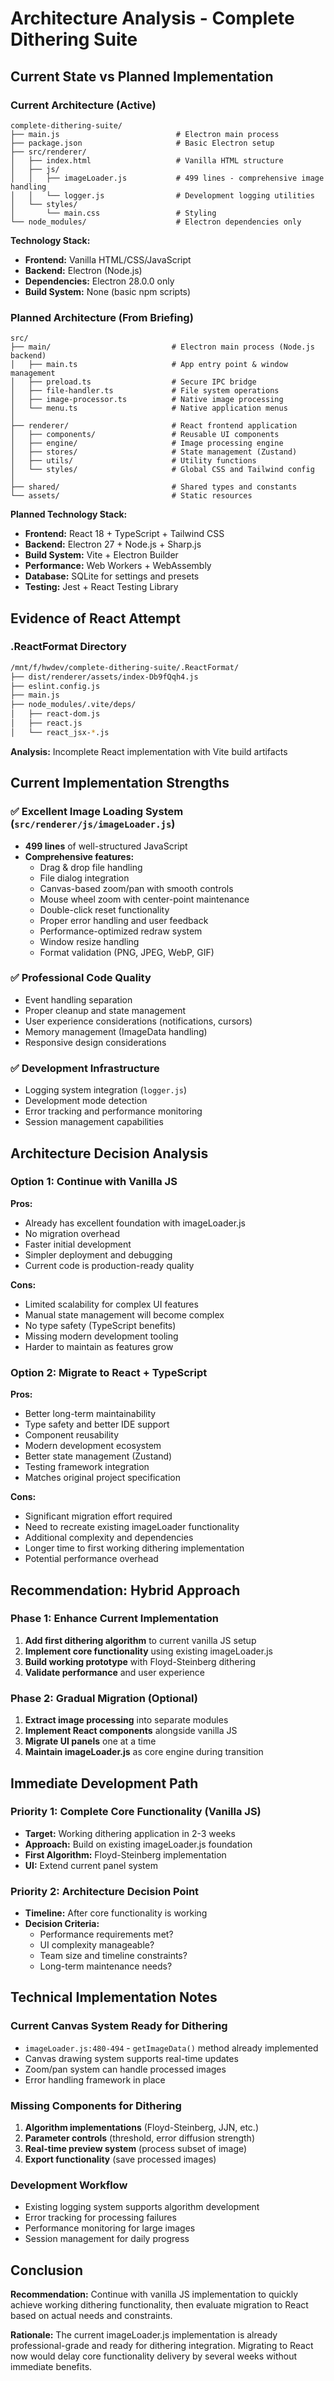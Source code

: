 # Architecture Analysis - Complete Dithering Suite

## Current State vs Planned Implementation

### Current Architecture (Active)
```
complete-dithering-suite/
├── main.js                          # Electron main process
├── package.json                     # Basic Electron setup
├── src/renderer/
│   ├── index.html                   # Vanilla HTML structure
│   ├── js/
│   │   ├── imageLoader.js           # 499 lines - comprehensive image handling
│   │   └── logger.js                # Development logging utilities
│   └── styles/
│       └── main.css                 # Styling
└── node_modules/                    # Electron dependencies only
```

**Technology Stack:**
- **Frontend:** Vanilla HTML/CSS/JavaScript
- **Backend:** Electron (Node.js)
- **Dependencies:** Electron 28.0.0 only
- **Build System:** None (basic npm scripts)

### Planned Architecture (From Briefing)
```
src/
├── main/                           # Electron main process (Node.js backend)
│   ├── main.ts                     # App entry point & window management
│   ├── preload.ts                  # Secure IPC bridge
│   ├── file-handler.ts             # File system operations
│   ├── image-processor.ts          # Native image processing
│   └── menu.ts                     # Native application menus
│
├── renderer/                       # React frontend application
│   ├── components/                 # Reusable UI components
│   ├── engine/                     # Image processing engine
│   ├── stores/                     # State management (Zustand)
│   ├── utils/                      # Utility functions
│   └── styles/                     # Global CSS and Tailwind config
│
├── shared/                         # Shared types and constants
└── assets/                         # Static resources
```

**Planned Technology Stack:**
- **Frontend:** React 18 + TypeScript + Tailwind CSS
- **Backend:** Electron 27 + Node.js + Sharp.js
- **Build System:** Vite + Electron Builder
- **Performance:** Web Workers + WebAssembly
- **Database:** SQLite for settings and presets
- **Testing:** Jest + React Testing Library

## Evidence of React Attempt

### .ReactFormat Directory
```bash
/mnt/f/hwdev/complete-dithering-suite/.ReactFormat/
├── dist/renderer/assets/index-Db9fQqh4.js
├── eslint.config.js
├── main.js
├── node_modules/.vite/deps/
│   ├── react-dom.js
│   ├── react.js
│   └── react_jsx-*.js
```

**Analysis:** Incomplete React implementation with Vite build artifacts

## Current Implementation Strengths

### ✅ Excellent Image Loading System (`src/renderer/js/imageLoader.js`)
- **499 lines** of well-structured JavaScript
- **Comprehensive features:**
  - Drag & drop file handling
  - File dialog integration
  - Canvas-based zoom/pan with smooth controls
  - Mouse wheel zoom with center-point maintenance
  - Double-click reset functionality
  - Proper error handling and user feedback
  - Performance-optimized redraw system
  - Window resize handling
  - Format validation (PNG, JPEG, WebP, GIF)

### ✅ Professional Code Quality
- Event handling separation
- Proper cleanup and state management
- User experience considerations (notifications, cursors)
- Memory management (ImageData handling)
- Responsive design considerations

### ✅ Development Infrastructure
- Logging system integration (`logger.js`)
- Development mode detection
- Error tracking and performance monitoring
- Session management capabilities

## Architecture Decision Analysis

### Option 1: Continue with Vanilla JS
**Pros:**
- Already has excellent foundation with imageLoader.js
- No migration overhead
- Faster initial development
- Simpler deployment and debugging
- Current code is production-ready quality

**Cons:**
- Limited scalability for complex UI features
- Manual state management will become complex
- No type safety (TypeScript benefits)
- Missing modern development tooling
- Harder to maintain as features grow

### Option 2: Migrate to React + TypeScript
**Pros:**
- Better long-term maintainability
- Type safety and better IDE support
- Component reusability
- Modern development ecosystem
- Better state management (Zustand)
- Testing framework integration
- Matches original project specification

**Cons:**
- Significant migration effort required
- Need to recreate existing imageLoader functionality
- Additional complexity and dependencies
- Longer time to first working dithering implementation
- Potential performance overhead

## Recommendation: Hybrid Approach

### Phase 1: Enhance Current Implementation
1. **Add first dithering algorithm** to current vanilla JS setup
2. **Implement core functionality** using existing imageLoader.js
3. **Build working prototype** with Floyd-Steinberg dithering
4. **Validate performance** and user experience

### Phase 2: Gradual Migration (Optional)
1. **Extract image processing** into separate modules
2. **Implement React components** alongside vanilla JS
3. **Migrate UI panels** one at a time
4. **Maintain imageLoader.js** as core engine during transition

## Immediate Development Path

### Priority 1: Complete Core Functionality (Vanilla JS)
- **Target:** Working dithering application in 2-3 weeks
- **Approach:** Build on existing imageLoader.js foundation
- **First Algorithm:** Floyd-Steinberg implementation
- **UI:** Extend current panel system

### Priority 2: Architecture Decision Point
- **Timeline:** After core functionality is working
- **Decision Criteria:** 
  - Performance requirements met?
  - UI complexity manageable?
  - Team size and timeline constraints?
  - Long-term maintenance needs?

## Technical Implementation Notes

### Current Canvas System Ready for Dithering
- `imageLoader.js:480-494` - `getImageData()` method already implemented
- Canvas drawing system supports real-time updates
- Zoom/pan system can handle processed images
- Error handling framework in place

### Missing Components for Dithering
1. **Algorithm implementations** (Floyd-Steinberg, JJN, etc.)
2. **Parameter controls** (threshold, error diffusion strength)
3. **Real-time preview system** (process subset of image)
4. **Export functionality** (save processed images)

### Development Workflow
- Existing logging system supports algorithm development
- Error tracking for processing failures
- Performance monitoring for large images
- Session management for daily progress

## Conclusion

**Recommendation:** Continue with vanilla JS implementation to quickly achieve working dithering functionality, then evaluate migration to React based on actual needs and constraints.

**Rationale:** The current imageLoader.js implementation is already professional-grade and ready for dithering integration. Migrating to React now would delay core functionality delivery by several weeks without immediate benefits.